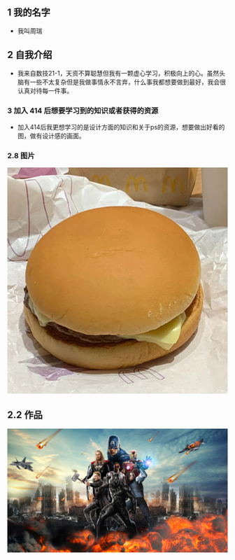 ## 1 我的名字
- 我叫周瑞
## 2 自我介绍
- 我来自数技21-1，天资不算聪慧但我有一颗虚心学习，积极向上的心。虽然头脑有一些不太复杂但是我做事情永不言弃，什么事我都想要做到最好，我会很认真对待每一件事。
### 3 加入 414 后想要学习到的知识或者获得的资源
- 加入414后我更想学习的是设计方面的知识和关于ps的资源，想要做出好看的图，做有设计感的画面。
### 2.8 图片
![我最喜欢的汉堡](https://github.com/ruiivo/ZhouRui_414join/blob/main/b2db2f2266d377030982e83feda3667.jpg?raw=true)
## 2.2 作品
![通过抠图将大部分人物放在中央，硝烟战火和即将掉落的飞机，还有陨石点缀，背景的高楼做了一些处理，配合天空，给这个画面一些想象，马上要决战的感觉。](https://github.com/ruiivo/ZhouRui_414join/blob/main/%E9%83%A8%E5%88%86%E6%88%90%E5%91%98%20jpg%E7%89%88%E6%9C%AC.jpg?raw=true)
